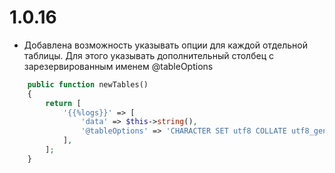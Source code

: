 1.0.16
======
* Добавлена возможность указывать опции для каждой отдельной таблицы. Для этого указывать дополнительный столбец с зарезервированным именем @tableOptions

```php
    public function newTables()
    {
        return [
            '{{%logs}}' => [
                'data' => $this->string(),
                '@tableOptions' => 'CHARACTER SET utf8 COLLATE utf8_general_ci ENGINE=MyISAM'
            ],
        ];
    }
```
